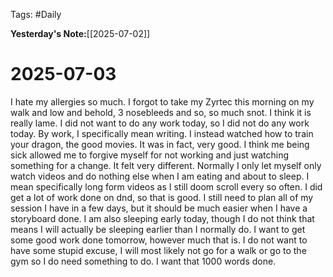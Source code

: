 Tags:
#Daily

__Yesterday's Note:__[[2025-07-02]]
# 2025-07-03

I hate my allergies so much. I forgot to take my Zyrtec this morning on my walk and low and behold, 3 nosebleeds and so, so much snot. I think it is really lame. I did not want to do any work today, so I did not do any work today. By work, I specifically mean writing. I instead watched how to train your dragon, the good movies. It was in fact, very good. I think me being sick allowed me to forgive myself for not working and just watching something for a change. It felt very different. Normally I only let myself only watch videos and do nothing else when I am eating and about to sleep. I mean specifically long form videos as I still doom scroll every so often. I did get a lot of work done on dnd, so that is good. I still need to plan all of my session I have in a few days, but it should be much easier when I have a storyboard done. I am also sleeping early today, though I do not think that means I will actually be sleeping earlier than I normally do. I want to get some good work done tomorrow, however much that is. I do not want to have some stupid excuse, I will most likely not go for a walk or go to the gym so I do need something to do. I want that 1000 words done. 
